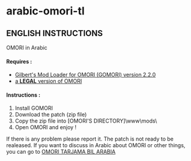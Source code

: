 # arabic-omori-tl

## ENGLISH INSTRUCTIONS

OMORI in Arabic

#### Requires :
* [Gilbert's Mod Loader for OMORI (GOMORI) version 2.2.0](https://github.com/Gilbert142/gomori)
* [a **LEGAL** version of OMORI](https://store.steampowered.com/app/1150690/OMORI/)

#### Instructions :
1. Install GOMORI
1. Download the patch (zip file)
1. Copy the zip file into [OMORI'S DIRECTORY]\www\mods\
1. Open OMORI and enjoy !

If there is any problem please report it.
The patch is not ready to be realeased.
If you want to discuss in Arabic about OMORI or other things, you can go to [OMORI TARJAMA BIL ARABIA](https://discord.gg/BV9fs4gdjK)
